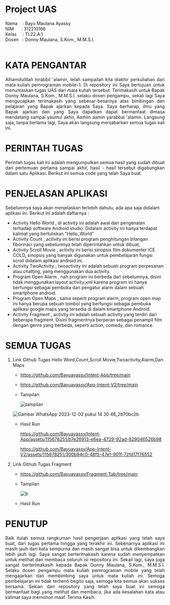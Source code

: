 # Project UAS

Nama &nbsp; &nbsp;: Bayu Maulana Ayassy<br>
NIM&nbsp; &nbsp; &nbsp; : 312210166<br>
Kelas&ensp; &nbsp; : TI.22.A.1<br>
Dosen &nbsp; : Donny Maulana, S.Kom., M.M.S.I.<br><br>

# KATA PENGANTAR
<p align="justify">Alhamdulillah hirabbil 'alamin, telah sampailah kita diakhir perkuliahan dari mata kuliah pemrograman mobile-1. Di repository ini Saya bertujuan untuk menuntaskan tugas UAS dari mata kuliah tersebut. Terimakasih untuk Bapak Donny Maulana, S.Kom., M.M.S.I. selaku dosen pengampu, sekali lagi Saya mengucapkan terimakasih yang sebesar-besarnya atas bimbingan dan pelajaran yang Bapak ajarkan kepada Saya. Saya berharap, ilmu yang Bapak ajarkan dan yang Saya dapatkan dapat bermanfaat dimasa mendatang sampai yaumul akhir, Aamiin aamin yarabbal 'alamin. Langsung saja, tanpa berlama lagi, Saya akan langsung menjabarkan semua tugas kali ini.</p>

# PERINTAH TUGAS
<p align="justify">Perintah tugas kali ini adalah mengumpulkan semua hasil yang sudah dibuat dari pertemuan pertama sampai akhir, hasil - hasil tersebut digabungkan dalam satu Aplikasi. Berikut ini semua code yang telah Saya buat.</p>

# PENJELASAN APLIKASI
Sebelumnya saya akan menjelaskan terlebih dahulu, ada apa saja didalam aplikasi ini. Berikut ini adalah daftarnya :
- Activity Hello World , di activity ini adalah awal dari pengenalan terhadap software Android studio. Didalam activity ini hanya terdapat kalimat yang bertuliskan "Hello_World"
- Activity Count ,  activity ini berisi program penghitungan bilangan fibonnaci yang sebelumnya telah diperintahkan untuk dibuat,
- Activity Scroll Movie , activity ini berisi sinopsis film dokumenter ICE COLD, sinopsis yang banyak digunakan untuk pembelajaran fungsi scroll didalam aplikasi android ini.
- Activity TwoActivity ,  twoactivity ini adalah sebuah program perpesanan atau chatting, yang menggunakan dua activity.
- Program Open Alarm , nah program ini berbeda dari sebelumnya, disini tidak menggunakan layout activity.xml karena program ini hanya berfungsi sebagai pembuka dan pengatur alarm dalam sebuah smartphone android.
- Program Open Maps ,  sama seperti program alarm, program open map ini hanya berupa sebuah tombol yang berfungsi sebagai pembuka aplikasi google maps yang tersedia di dalam smartphone Android.
- Activity Fragment , activity ini adalah sebuah activity yang terdiri dari beberapa fragment. Disini fragmentnya berperan sebagai penampil film dengan genre yang berbeda, seperti action, comedy, dan romance.

# SEMUA TUGAS

1. Link Github Tugas Hello Word,Count,Scroll Movie,Twoactivity,Alarm,Dan Maps

   - https://github.com/Bayuayassy/Intent-App/tree/main
   - https://github.com/Bayuayassy/App-Intent-V2/tree/main

   - Tampilan
  
     ![tampilan](https://github.com/Bayuayassy/Intent-App/assets/115678251/ac88dbb9-7b66-4aea-adbf-a7278ef128d6)

    ![Gambar WhatsApp 2023-12-02 pukul 14 30 46_2b70bc2b](https://github.com/Bayuayassy/App-Intent-V2/assets/115678251/89c4f780-f366-49c7-b3ee-7794af517a44)

   - Hasil Run
  
     https://github.com/Bayuayassy/Intent-App/assets/115678251/b7e26913-e6ea-4729-92ad-829046526b98

     https://github.com/Bayuayassy/App-Intent-V2/assets/115678251/300b94c0-48f5-47e1-901f-72fd17f76552

2. Link Github Tugas Fragment

   - https://github.com/Bayuayassy/Fragment-Tab/tree/main

   - Tampilan

      ![b](https://github.com/Bayuayassy/Fragment-Tab/assets/115678251/cb3043fb-4bf0-4e7c-b847-b5d7f5463d39)

   - Hasil Run
  

# PENUTUP
<p align="justify">Baik itulah semua rangkuman hasil pengerjaan aplikasi yang telah saya buat, dari tugas pertama hingga yang terakhir ini. Sebenarnya aplikasi ini masih jauh dari kata sempurna dan masih sangat bisa untuk dikembangkan lebih jauh lagi. Saya sangat berterimakasih karena sudah menyempatkan untuk melihat dan membaca seluruh isi repository ini. Sekali lagi, saya juga sangat berterimakasih kepada Bapak Donny Maulana, S.Kom., M.M.S.I. Selaku dosen pengampu mata kuliah pemrograman mobile yang telah mengajarkan dan membimbing saya untuk mata kuliah ini. Semoga pembelajaran ini tidak terhenti begitu saja, semoga kita semua akan sukses bersama. 
Sekian dari repository yang telah saya buat ini semoga bermanfaat bagi yang melihat dan membaca, jika ada kesalahan kata atau kalimat saya memohon maaf. Terima Kasih.</p><br><br>

